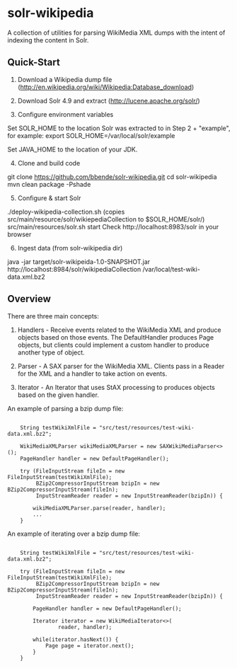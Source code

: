 solr-wikipedia
==============

A collection of utilities for parsing WikiMedia XML dumps with the intent of indexing
the content in Solr.

## Quick-Start
1. Download a Wikipedia dump file (http://en.wikipedia.org/wiki/Wikipedia:Database_download)

2. Download Solr 4.9 and extract (http://lucene.apache.org/solr/)

3. Configure environment variables

Set SOLR_HOME to the location Solr was extracted to in Step 2 + "example", for example:
export SOLR_HOME=/var/local/solr/example

Set JAVA_HOME to the location of your JDK.

4. Clone and build code

git clone https://github.com/bbende/solr-wikipedia.git
cd solr-wikipedia
mvn clean package -Pshade

5. Configure & start Solr

./deploy-wikipedia-collection.sh (copies src/main/resource/solr/wikiepediaCollection to $SOLR_HOME/solr/)
src/main/resources/solr.sh start
Check http://localhost:8983/solr in your browser

6. Ingest data (from solr-wikipedia dir)

java -jar target/solr-wikipeida-1.0-SNAPSHOT.jar http://localhost:8984/solr/wikipediaCollection /var/local/test-wiki-data.xml.bz2

## Overview

There are three main concepts:
1. Handlers - Receive events related to the WikiMedia XML and produce objects 
based on those events. The DefaultHandler produces Page objects, but clients
could implement a custom handler to produce another type of object.

2. Parser - A SAX parser for the WikiMedia XML. Clients pass in a Reader for
the XML and a handler to take action on events.

3. Iterator - An Iterator that uses StAX processing to produces objects based
on the given handler.

An example of parsing a bzip dump file:
<pre><code>
    String testWikiXmlFile = "src/test/resources/test-wiki-data.xml.bz2";
    
    WikiMediaXMLParser<Page> wikiMediaXMLParser = new SAXWikiMediaParser<>();
    PageHandler<Page> handler = new DefaultPageHandler();

    try (FileInputStream fileIn = new FileInputStream(testWikiXmlFile);
         BZip2CompressorInputStream bzipIn = new BZip2CompressorInputStream(fileIn);
         InputStreamReader reader = new InputStreamReader(bzipIn)) {

        wikiMediaXMLParser.parse(reader, handler);
        ...
    }
</code></pre>

An example of iterating over a bzip dump file:
<pre><code>
    String testWikiXmlFile = "src/test/resources/test-wiki-data.xml.bz2";
    
    try (FileInputStream fileIn = new FileInputStream(testWikiXmlFile);
         BZip2CompressorInputStream bzipIn = new BZip2CompressorInputStream(fileIn);
         InputStreamReader reader = new InputStreamReader(bzipIn)) {

        PageHandler<Page> handler = new DefaultPageHandler();

        Iterator<Page> iterator = new WikiMediaIterator<>(
                reader, handler);

        while(iterator.hasNext()) {
            Page page = iterator.next();
        }
    }
</code></pre>
